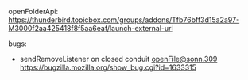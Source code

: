 openFolderApi: https://thunderbird.topicbox.com/groups/addons/Tfb76bff3d15a2a97-M3000f2aa425418f8f5aa6eaf/launch-external-url

bugs:
   * sendRemoveListener on closed conduit openFile@sonn.309
https://bugzilla.mozilla.org/show_bug.cgi?id=1633315